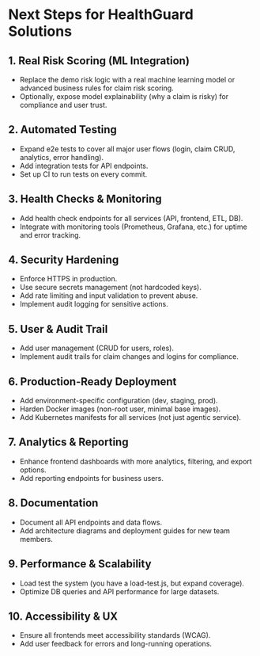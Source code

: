 # Next Steps for HealthGuard Solutions

## 1. Real Risk Scoring (ML Integration)
- Replace the demo risk logic with a real machine learning model or advanced business rules for claim risk scoring.
- Optionally, expose model explainability (why a claim is risky) for compliance and user trust.

## 2. Automated Testing
- Expand e2e tests to cover all major user flows (login, claim CRUD, analytics, error handling).
- Add integration tests for API endpoints.
- Set up CI to run tests on every commit.

## 3. Health Checks & Monitoring
- Add health check endpoints for all services (API, frontend, ETL, DB).
- Integrate with monitoring tools (Prometheus, Grafana, etc.) for uptime and error tracking.

## 4. Security Hardening
- Enforce HTTPS in production.
- Use secure secrets management (not hardcoded keys).
- Add rate limiting and input validation to prevent abuse.
- Implement audit logging for sensitive actions.

## 5. User & Audit Trail
- Add user management (CRUD for users, roles).
- Implement audit trails for claim changes and logins for compliance.

## 6. Production-Ready Deployment
- Add environment-specific configuration (dev, staging, prod).
- Harden Docker images (non-root user, minimal base images).
- Add Kubernetes manifests for all services (not just agentic service).

## 7. Analytics & Reporting
- Enhance frontend dashboards with more analytics, filtering, and export options.
- Add reporting endpoints for business users.

## 8. Documentation
- Document all API endpoints and data flows.
- Add architecture diagrams and deployment guides for new team members.

## 9. Performance & Scalability
- Load test the system (you have a load-test.js, but expand coverage).
- Optimize DB queries and API performance for large datasets.

## 10. Accessibility & UX
- Ensure all frontends meet accessibility standards (WCAG).
- Add user feedback for errors and long-running operations.
